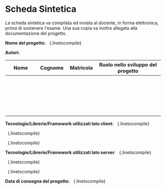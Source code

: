 # Scheda Sintetica

La scheda sintetica va compilata ed inviata al docente, in
forma elettronica, *prima* di sostenere l'esame. Una sua copia va inoltre
allegata alla documentazione del progetto.

**Nome del progetto:**   &nbsp;
{.linetocompile}

**Autori:**

<table>
<thead>
<tr><th style="width:20%">Nome</th><th style="width:20%">Cognome</th><th style="width:10%">Matricola</th><th>Ruolo nello sviluppo del progetto</th></tr>
</thead>
<tbody>
<tr><td> </td><td> </td><td> </td><td> </td></tr>
<tr><td> </td><td> </td><td> </td><td> </td></tr>
<tr><td> </td><td> </td><td> </td><td> </td></tr>
<tr><td> </td><td> </td><td> </td><td> </td></tr>
<tr><td> </td><td> </td><td> </td><td> </td></tr>
</tbody>
</table>

**Tecnologie/Librerie/Framework utilizzati lato client**:    &nbsp;
{.linetocompile}

&nbsp;
{.linetocompile}

&nbsp;
{.linetocompile}

**Tecnologie/Librerie/Framework utilizzati lato server**:    &nbsp;
{.linetocompile}

&nbsp;
{.linetocompile}

&nbsp;
{.linetocompile}

**Data di consegna del progetto:**  &nbsp;
{.linetocompile}